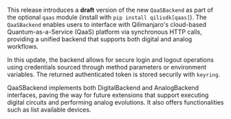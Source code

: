 This release introduces a **draft** version of the new `QaaSBackend` as part of the optional `qaas` module (install with `pip install qilisdk[qaas]`). The `QaaSBackend` enables users to interface with Qilimanjaro's cloud-based Quantum-as-a-Service (QaaS) platform via synchronous HTTP calls, providing a unified backend that supports both digital and analog workflows.

In this update, the backend allows for secure login and logout operations using credentials sourced through method parameters or environment variables. The returned authenticated token is stored securily with `keyring`.

QaaSBackend implements both DigitalBackend and AnalogBackend interfaces, paving the way for future extensions that support executing digital circuits and performing analog evolutions. It also offers functionalities such as list available devices.

